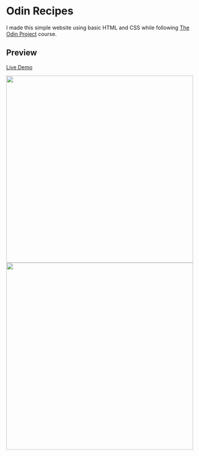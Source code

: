 # Odin Recipes
I made this simple website using basic HTML and CSS while following [The Odin Project](https://www.theodinproject.com/) course. 

## Preview

[ Live Demo](https://aymansor.github.io/odin-recipes/)

<img src="https://i.imgur.com/lQRPHOQ.png" width="500">
<img src="https://i.imgur.com/d4yIcKT.png" width ="500">


